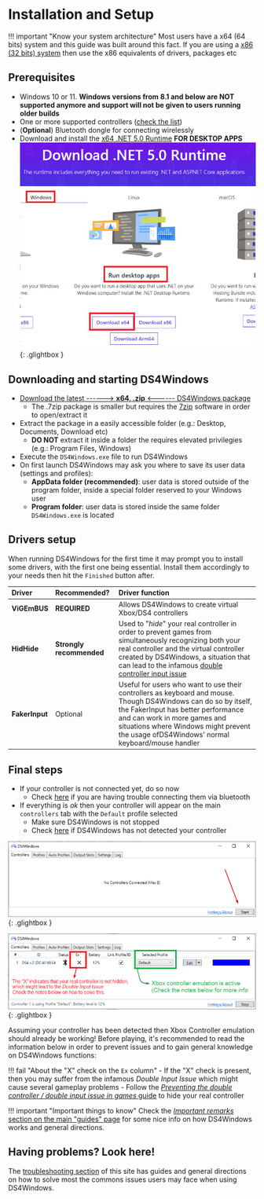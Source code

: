 # Installation and Setup

!!! important "Know your system architecture"
    Most users have a x64 (64 bits) system and this guide was built around this fact. If you are using a [x86 (32 bits) system](../../other/how-to-check-architecture/) then use the x86 equivalents of drivers, packages etc

## Prerequisites

- Windows 10 or 11. __Windows versions from 8.1 and below are NOT supported anymore and support will not be given to users running older builds__
- One or more supported controllers ([check the list](../../About-DS4Windows/supported-gamepads/)) 
- (__Optional__) Bluetooth dongle for connecting wirelessly
- Download and install the [x64 .NET 5.0 Runtime](https://dotnet.microsoft.com/download/dotnet/5.0/runtime) __FOR DESKTOP APPS__
![dotnet5runtimeF.png](images/dotnet5runtime.png){: .glightbox }  

## Downloading and starting DS4Windows

- [Download the latest ------> __x64, .zip__ <------ DS4Windows package](https://github.com/Ryochan7/DS4Windows/releases)
    - The .7zip package is smaller but requires the [7zip](https://www.7-zip.org/) software in order to open/extract it
- Extract the package in a easily accessible folder (e.g.: Desktop, Documents, Download etc)
    - __DO NOT__ extract it inside a folder the requires elevated privilegies (e.g.: Program Files, Windows)
- Execute the `DS4Windows.exe` file to run DS4Windows
- On first launch DS4Windows may ask you where to save its user data (settings and profiles):
    - __AppData folder (recommended)__: user data is stored outside of the program folder, inside a special folder reserved to your Windows user
    - __Program folder__: user data is stored inside the same folder `DS4Windows.exe` is located
    

## Drivers setup

When running DS4Windows for the first time it may prompt you to install some drivers, with the first one being essential. Install them accordingly to your needs then hit the `Finished` button after.

| Driver | Recommended? | Driver function |
| :--- | :--- | :--- |
| __ViGEmBUS__ |  __REQUIRED__ | Allows DS4Windows to create virtual Xbox/DS4 controllers |
| __HidHide__ | __Strongly recommended__ | Used to "_hide_" your real controller in order to prevent games from simultaneously recognizing both your real controller and the virtual controller created by DS4Windows, a situation that can lead to the infamous [double controller input issue](../solving-double-input) |
| __FakerInput__ | Optional | Useful for users who want to use their controllers as keyboard and mouse. Though DS4Windows can do so by itself, the FakerInput has better performance and can work in more games and situations where Windows might prevent the usage ofDS4Windows' normal keyboard/mouse handler   |

## Final steps

- If your controller is not connected yet, do so now
    - Check [here](../../guides/connecting-controllers/) if you are having trouble connecting them via bluetooth
- If everything is _ok_ then your controller will appear on the main `controllers` tab with the `Default` profile selected
    - Make sure DS4Windows is not stopped
    - Check [here](../../troubleshooting/ds4w-controller-detection/) if DS4Windows has not detected your controller

![DS4WStopped](images/DS4WStopped.png){: .glightbox }  

![DS4WEndNote.png](images/DS4WEndNote.png){: .glightbox } 

Assuming your controller has been detected then Xbox Controller emulation should already be working! Before playing, it's recommended to read the information below in order to prevent issues and to gain general knowledge on DS4Windows functions:

!!! fail "About the "X" check on the `Ex` column"
    - If the "X" check is present, then you may suffer from the infamous _Double Input Issue_ which might cause several gameplay problems
    - Follow the [_Preventing the double controller / double input issue in games_ guide](../../guides/solving-double-input) to hide your real controller

!!! important "Important things to know"
    Check the [_Important remarks_ section on the main "guides" page](../#important-remarks) for some nice info on how DS4Windows works and general directions.

## Having problems? Look here!

The [troubleshooting section](../../troubleshooting) of this site has guides and general directions on how to solve most the commons issues users may face when using DS4Windows.
